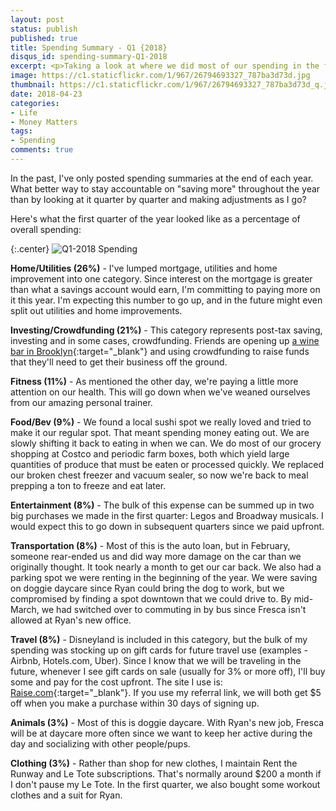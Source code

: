 ```yaml
---
layout: post
status: publish
published: true
title: Spending Summary - Q1 {2018}
disqus_id: spending-summary-Q1-2018
excerpt: <p>Taking a look at where we did most of our spending in the first quarter of the year.</p>
image: https://c1.staticflickr.com/1/967/26794693327_787ba3d73d.jpg
thumbnail: https://c1.staticflickr.com/1/967/26794693327_787ba3d73d_q.jpg
date: 2018-04-23
categories:
- Life
- Money Matters
tags: 
- Spending
comments: true
---
```

In the past, I've only posted spending summaries at the end of each year. What better way to stay accountable on "saving more" throughout the year than by looking at it quarter by quarter and making adjustments as I go?

Here's what the first quarter of the year looked like as a percentage of overall spending:

{:.center}
![Q1-2018 Spending](https://c1.staticflickr.com/1/967/26794693327_787ba3d73d.jpg)


**Home/Utilities (26%)** - I've lumped mortgage, utilities and home improvement into one category. Since interest on the mortgage is greater than what a savings account would earn, I'm committing to paying more on it this year. I'm expecting this number to go up, and in the future might even split out utilities and home improvements. 

**Investing/Crowdfunding (21%)** - This category represents post-tax saving, investing and in some cases, crowdfunding. Friends are opening up [a wine bar in Brooklyn](https://www.nextseed.com/offerings/california-88/){:target="_blank"} and using crowdfunding to raise funds that they'll need to get their business off the ground. 

**Fitness (11%)** - As mentioned the other day, we're paying a little more attention on our health. This will go down when we've weaned ourselves from our amazing personal trainer. 

**Food/Bev (9%)** - We found a local sushi spot we really loved and tried to make it our regular spot. That meant spending money eating out. We are slowly shifting it back to eating in when we can. We do most of our grocery shopping at Costco and periodic farm boxes, both which yield large quantities of produce that must be eaten or processed quickly. We replaced our broken chest freezer and vacuum sealer, so now we're back to meal prepping a ton to freeze and eat later.

**Entertainment (8%)** - The bulk of this expense can be summed up in two big purchases we made in the first quarter: Legos and Broadway musicals. I would expect this to go down in subsequent quarters since we paid upfront. 

**Transportation (8%)** - Most of this is the auto loan, but in February, someone rear-ended us and did way more damage on the car than we originally thought. It took nearly a month to get our car back. We also had a parking spot we were renting in the beginning of the year. We were saving on doggie daycare since Ryan could bring the dog to work, but we compromised by finding a spot downtown that we could drive to. By mid-March, we had switched over to commuting in by bus since Fresca isn't allowed at Ryan's new office.

**Travel (8%)** - Disneyland is included in this category, but the bulk of my spending was stocking up on gift cards for future travel use (examples - Airbnb, Hotels.com, Uber). Since I know that we will be traveling in the future, whenever I see gift cards on sale (usually for 3% or more off), I'll buy some and pay for the cost upfront. The site I use is: [Raise.com](https://geta.raise.com/tho222){:target="_blank"}. If you use my referral link, we will both get $5 off when you make a purchase within 30 days of signing up.

**Animals (3%)** - Most of this is doggie daycare. With Ryan's new job, Fresca will be at daycare more often since we want to keep her active during the day and socializing with other people/pups.  

**Clothing (3%)** - Rather than shop for new clothes, I maintain Rent the Runway and Le Tote subscriptions. That's normally around $200 a month if I don't pause my Le Tote. In the first quarter, we also bought some workout clothes and a suit for Ryan.
